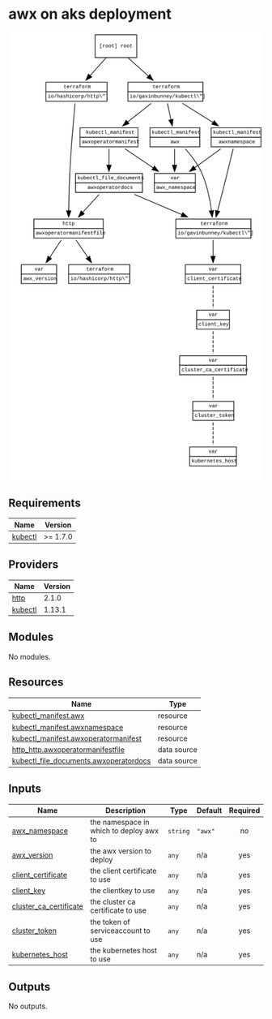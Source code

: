 <!-- BEGIN_TF_DOCS -->
# awx on aks deployment
![Diagram](./graph.svg)

## Requirements

| Name | Version |
|------|---------|
| <a name="requirement_kubectl"></a> [kubectl](#requirement\_kubectl) | >= 1.7.0 |

## Providers

| Name | Version |
|------|---------|
| <a name="provider_http"></a> [http](#provider\_http) | 2.1.0 |
| <a name="provider_kubectl"></a> [kubectl](#provider\_kubectl) | 1.13.1 |

## Modules

No modules.

## Resources

| Name | Type |
|------|------|
| [kubectl_manifest.awx](https://registry.terraform.io/providers/gavinbunney/kubectl/latest/docs/resources/manifest) | resource |
| [kubectl_manifest.awxnamespace](https://registry.terraform.io/providers/gavinbunney/kubectl/latest/docs/resources/manifest) | resource |
| [kubectl_manifest.awxoperatormanifest](https://registry.terraform.io/providers/gavinbunney/kubectl/latest/docs/resources/manifest) | resource |
| [http_http.awxoperatormanifestfile](https://registry.terraform.io/providers/hashicorp/http/latest/docs/data-sources/http) | data source |
| [kubectl_file_documents.awxoperatordocs](https://registry.terraform.io/providers/gavinbunney/kubectl/latest/docs/data-sources/file_documents) | data source |

## Inputs

| Name | Description | Type | Default | Required |
|------|-------------|------|---------|:--------:|
| <a name="input_awx_namespace"></a> [awx\_namespace](#input\_awx\_namespace) | the namespace in which to deploy awx to | `string` | `"awx"` | no |
| <a name="input_awx_version"></a> [awx\_version](#input\_awx\_version) | the awx version to deploy | `any` | n/a | yes |
| <a name="input_client_certificate"></a> [client\_certificate](#input\_client\_certificate) | the client certificate to use | `any` | n/a | yes |
| <a name="input_client_key"></a> [client\_key](#input\_client\_key) | the clientkey  to use | `any` | n/a | yes |
| <a name="input_cluster_ca_certificate"></a> [cluster\_ca\_certificate](#input\_cluster\_ca\_certificate) | the cluster ca certificate to use | `any` | n/a | yes |
| <a name="input_cluster_token"></a> [cluster\_token](#input\_cluster\_token) | the token of serviceaccount to use | `any` | n/a | yes |
| <a name="input_kubernetes_host"></a> [kubernetes\_host](#input\_kubernetes\_host) | the kubernetes host to use | `any` | n/a | yes |

## Outputs

No outputs.
<!-- END_TF_DOCS -->